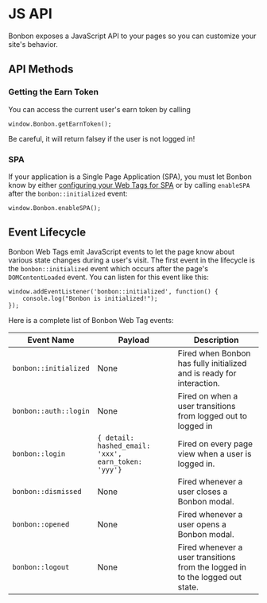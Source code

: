 # JS API

Bonbon exposes a JavaScript API to your pages so you can customize your site's behavior.

## API Methods

### Getting the Earn Token

You can access the current user's earn token by calling

```
window.Bonbon.getEarnToken();
```

Be careful, it will return falsey if the user is not logged in!

### SPA

If your application is a Single Page Application (SPA), you must let Bonbon know by either <a href="">configuring your Web Tags for SPA</a> or by calling `enableSPA` after the `bonbon::initialized` event:

```
window.Bonbon.enableSPA();
```

## Event Lifecycle

Bonbon Web Tags emit JavaScript events to let the page know about various state changes during a user's visit. The first event in the lifecycle is the `bonbon::initialized` event which occurs after the page's `DOMContentLoaded` event. You can listen for this event like this:

```
window.addEventListener('bonbon::initialized', function() {
	console.log("Bonbon is initialized!");
});
```

Here is a complete list of Bonbon Web Tag events:

Event Name | Payload | Description |
---	| --- | --- 
`bonbon::initialized` | None | Fired when Bonbon has fully initialized and is ready for interaction.
`bonbon::auth::login` | None | Fired on when a user transitions from logged out to logged in
`bonbon::login` | `{ detail: hashed_email: 'xxx', earn_token: 'yyy'}` | Fired on every page view when a user is logged in.
`bonbon::dismissed` | None | Fired whenever a user closes a Bonbon modal.
`bonbon::opened` |  None | Fired whenever a user opens a Bonbon modal.
`bonbon::logout` | None | Fired whenever a user transitions from the logged in to the logged out state. |

